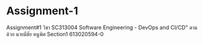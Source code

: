 # Assignment-1
Assignment#1 วิชา SC313004 Software Engineering - DevOps and CI/CD" ตามด้วย นายมีชัย หนูพิศ Section1  613020594-0
